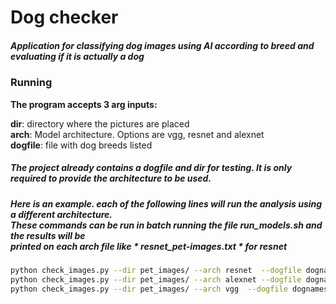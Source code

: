 # Dog checker

##### Application for classifying dog images using AI according to breed and evaluating if it is actually a dog 

### Running

**The program accepts 3 arg inputs:** <br />

**dir**: directory where the pictures are placed <br />
**arch**: Model architecture. Options are vgg, resnet and alexnet <br />
**dogfile**: file with dog breeds listed <br />

##### The project already contains a dogfile and dir for testing. It is only required to provide the architecture to be used.

##### Here is an example. each of the following lines will run the analysis using a different architecture. <br /> These commands can be run in batch running the file *run_models.sh* and the results will be <br />printed on each arch file like * resnet_pet-images.txt * for resnet

```sh
python check_images.py --dir pet_images/ --arch resnet  --dogfile dognames.txt > resnet_pet-images.txt
python check_images.py --dir pet_images/ --arch alexnet --dogfile dognames.txt > alexnet_pet-images.txt
python check_images.py --dir pet_images/ --arch vgg  --dogfile dognames.txt > vgg_pet-images.txt
```
